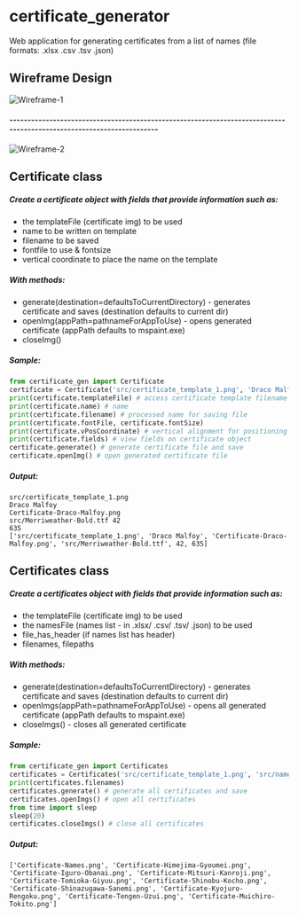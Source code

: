 # certificate_generator
Web application for generating certificates from a list of names (file formats: .xlsx .csv .tsv .json)

## Wireframe Design
![Wireframe-1](https://github.com/yulyen/certificate_generator/blob/LAdevelop/wireframe.png)
#### ---------------------------------------------------------------------------------------------------------------------
![Wireframe-2](https://github.com/yulyen/certificate_generator/blob/LAdevelop/wireframe-2.png)

## Certificate class
##### Create a certificate object with fields that provide information such as:
* the templateFile (certificate img) to be used
* name to be written on template
* filename to be saved
* fontfile to use & fontsize
* vertical coordinate to place the name on the template
##### With methods:
* generate(destination=defaultsToCurrentDirectory) - generates certificate and saves (destination defaults to current dir)
* openImg(appPath=pathnameForAppToUse) - opens generated certificate (appPath defaults to mspaint.exe)
* closeImg()
##### Sample:
```python
from certificate_gen import Certificate
certificate = Certificate('src/certificate_template_1.png', 'Draco Malfoy') # create a Certificate object
print(certificate.templateFile) # access certificate template filename
print(certificate.name) # name
print(certificate.filename) # processed name for saving file
print(certificate.fontFile, certificate.fontSize)
print(certificate.vPosCoordinate) # vertical alignment for positioning name into template
print(certificate.fields) # view fields on certificate object
certificate.generate() # generate certificate file and save
certificate.openImg() # open generated certificate file
```
##### Output:
```
src/certificate_template_1.png
Draco Malfoy
Certificate-Draco-Malfoy.png
src/Merriweather-Bold.ttf 42
635
['src/certificate_template_1.png', 'Draco Malfoy', 'Certificate-Draco-Malfoy.png', 'src/Merriweather-Bold.ttf', 42, 635]
```

## Certificates class
##### Create a certificates object with fields that provide information such as:
* the templateFile (certificate img) to be used
* the namesFile (names list - in .xlsx/ .csv/ .tsv/ .json) to be used 
* file_has_header (if names list has header)
* filenames, filepaths
##### With methods:
* generate(destination=defaultsToCurrentDirectory) - generates certificate and saves (destination defaults to current dir)
* openImgs(appPath=pathnameForAppToUse) - opens all generated certificate (appPath defaults to mspaint.exe)
* closeImgs() - closes all generated certificate
##### Sample:
```python
from certificate_gen import Certificates
certificates = Certificates('src/certificate_template_1.png', 'src/names_1.xlsx')  # create a Certificates object
print(certificates.filenames)
certificates.generate() # generate all certificates and save
certificates.openImgs() # open all certificates
from time import sleep
sleep(20)
certificates.closeImgs() # close all certificates
```
##### Output:
```
['Certificate-Names.png', 'Certificate-Himejima-Gyoumei.png', 'Certificate-Iguro-Obanai.png', 'Certificate-Mitsuri-Kanroji.png', 'Certificate-Tomioka-Giyuu.png', 'Certificate-Shinobu-Kocho.png', 'Certificate-Shinazugawa-Sanemi.png', 'Certificate-Kyojuro-Rengoku.png', 'Certificate-Tengen-Uzui.png', 'Certificate-Muichiro-Tokito.png']
```
